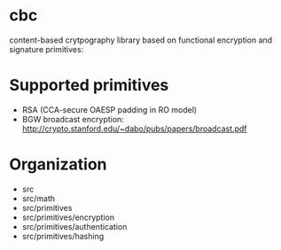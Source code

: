 # cbc
content-based crytpography library based on functional encryption and signature primitives:

# Supported primitives
- RSA (CCA-secure OAESP padding in RO model)
- BGW broadcast encryption: http://crypto.stanford.edu/~dabo/pubs/papers/broadcast.pdf

# Organization

- src
- src/math
- src/primitives
- src/primitives/encryption
- src/primitives/authentication
- src/primitives/hashing

